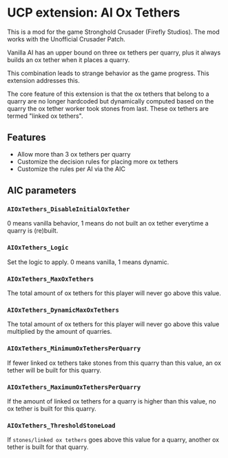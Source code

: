 # UCP extension: AI Ox Tethers
This is a mod for the game Stronghold Crusader (Firefly Studios).
The mod works with the Unofficial Crusader Patch.

Vanilla AI has an upper bound on three ox tethers per quarry, plus it always builds an ox tether when it places a quarry.

This combination leads to strange behavior as the game progress. This extension addresses this.

The core feature of this extension is that the ox tethers that belong to a quarry are no longer hardcoded but dynamically computed based on the quarry the ox tether worker took stones from last. These ox tethers are termed "linked ox tethers".

## Features
- Allow more than 3 ox tethers per quarry
- Customize the decision rules for placing more ox tethers
- Customize the rules per AI via the AIC

## AIC parameters
### `AIOxTethers_DisableInitialOxTether`
0 means vanilla behavior, 1 means do not built an ox tether everytime a quarry is (re)built.

### `AIOxTethers_Logic`
Set the logic to apply. 0 means vanilla, 1 means dynamic.

### `AIOxTethers_MaxOxTethers`
The total amount of ox tethers for this player will never go above this value.

### `AIOxTethers_DynamicMaxOxTethers`
The total amount of ox tethers for this player will never go above this value multiplied by the amount of quarries.

### `AIOxTethers_MinimumOxTethersPerQuarry`
If fewer linked ox tethers take stones from this quarry than this value, an ox tether will be built for this quarry.

### `AIOxTethers_MaximumOxTethersPerQuarry`
If the amount of linked ox tethers for a quarry is higher than this value, no ox tether is built for this quarry.

### `AIOxTethers_ThresholdStoneLoad` 
If `stones/linked ox tethers` goes above this value for a quarry, another ox tether is built for that quarry.
